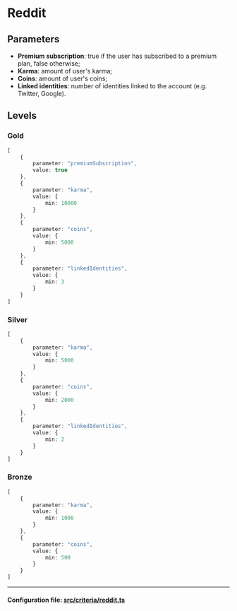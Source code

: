 # Reddit

## Parameters

-   **Premium subscription**: true if the user has subscribed to a premium plan, false otherwise;
-   **Karma**: amount of user's karma;
-   **Coins**: amount of user's coins;
-   **Linked identities**: number of identities linked to the account (e.g. Twitter, Google).

## Levels

### Gold

```typescript
[
    {
        parameter: "premiumSubscription",
        value: true
    },
    {
        parameter: "karma",
        value: {
            min: 10000
        }
    },
    {
        parameter: "coins",
        value: {
            min: 5000
        }
    },
    {
        parameter: "linkedIdentities",
        value: {
            min: 3
        }
    }
]
```

### Silver

```typescript
[
    {
        parameter: "karma",
        value: {
            min: 5000
        }
    },
    {
        parameter: "coins",
        value: {
            min: 2000
        }
    },
    {
        parameter: "linkedIdentities",
        value: {
            min: 2
        }
    }
]
```

### Bronze

```typescript
[
    {
        parameter: "karma",
        value: {
            min: 1000
        }
    },
    {
        parameter: "coins",
        value: {
            min: 500
        }
    }
]
```

---

#### Configuration file: [src/criteria/reddit.ts](https://github.com/interep-project/interep.js/blob/main/packages/reputation/src/criteria/reddit.ts)
